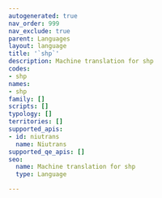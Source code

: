 ```yaml
---
autogenerated: true
nav_order: 999
nav_exclude: true
parent: Languages
layout: language
title: '`shp`'
description: Machine translation for shp
codes:
- shp
names:
- shp
family: []
scripts: []
typology: []
territories: []
supported_apis:
- id: niutrans
  name: Niutrans
supported_qe_apis: []
seo:
  name: Machine translation for shp
  type: Language

---
```


